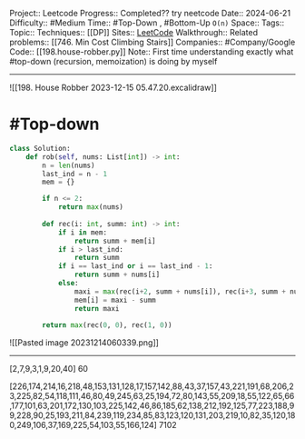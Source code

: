Project:: Leetcode
Progress:: Completed?? try neetcode
Date:: 2024-06-21
Difficulty:: #Medium
Time:: #Top-Down , #Bottom-Up `O(n)`
Space:: 
Tags:: 
Topic:: 
Techniques:: [[DP]]
Sites:: [LeetCode](https://leetcode.com/problems/house-robber/submissions/)
Walkthrough:: 
Related problems:: [[746. Min Cost Climbing Stairs]]
Companies:: #Company/Google
Code:: [[198.house-robber.py]]
Note:: First time understanding exactly what #top-down (recursion, memoization) is doing by myself

---

![[198. House Robber 2023-12-15 05.47.20.excalidraw]]


# #Top-down 
```python
class Solution:
    def rob(self, nums: List[int]) -> int:
        n = len(nums)
        last_ind = n - 1
        mem = {}

        if n <= 2:
            return max(nums)
        
        def rec(i: int, summ: int) -> int:
            if i in mem:
                return summ + mem[i]
            if i > last_ind:
                return summ
            if i == last_ind or i == last_ind - 1:
                return summ + nums[i]                                   
            else:
                maxi = max(rec(i+2, summ + nums[i]), rec(i+3, summ + nums[i]))
                mem[i] = maxi - summ
                return maxi
            
        return max(rec(0, 0), rec(1, 0))
```

![[Pasted image 20231214060339.png]]

---

[2,7,9,3,1,9,20,40]
60

[226,174,214,16,218,48,153,131,128,17,157,142,88,43,37,157,43,221,191,68,206,23,225,82,54,118,111,46,80,49,245,63,25,194,72,80,143,55,209,18,55,122,65,66,177,101,63,201,172,130,103,225,142,46,86,185,62,138,212,192,125,77,223,188,99,228,90,25,193,211,84,239,119,234,85,83,123,120,131,203,219,10,82,35,120,180,249,106,37,169,225,54,103,55,166,124]
7102
